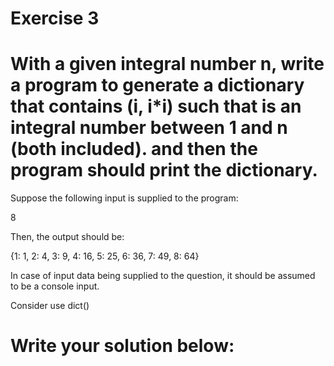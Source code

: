 # Exercise 3
# With a given integral number n, write a program to generate a dictionary that contains (i, i*i) such that is an integral number between 1 and n (both included). and then the program should print the dictionary.

Suppose the following input is supplied to the program:

8

Then, the output should be:

{1: 1, 2: 4, 3: 9, 4: 16, 5: 25, 6: 36, 7: 49, 8: 64}



In case of input data being supplied to the question, it should be assumed to be a console input.

Consider use dict()





# Write your solution below:
